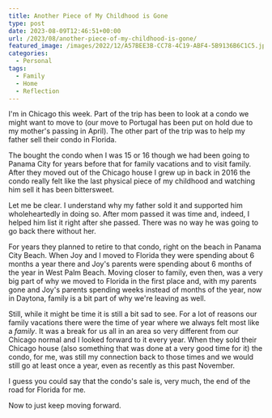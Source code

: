 ```yaml
---
title: Another Piece of My Childhood is Gone
type: post
date: 2023-08-09T12:46:51+00:00
url: /2023/08/another-piece-of-my-childhood-is-gone/
featured_image: /images/2022/12/A57BEE3B-CC78-4C19-ABF4-5B9136B6C1C5.jpeg
categories:
  - Personal
tags:
  - Family
  - Home
  - Reflection
---
```


I'm in Chicago this week. Part of the trip has been to look at a condo we might want to move to (our move to Portugal has been put on hold due to my mother's passing in April). The other part of the trip was to help my father sell their condo in Florida.

The bought the condo when I was 15 or 16 though we had been going to Panama City for years before that for family vacations and to visit family. After they moved out of the Chicago house I grew up in back in 2016 the condo really felt like the last physical piece of my childhood and watching him sell it has been bittersweet.

Let me be clear. I understand why my father sold it and supported him wholeheartedly in doing so. After mom passed it was time and, indeed, I helped him list it right after she passed. There was no way he was going to go back there without her.

For years they planned to retire to that condo, right on the beach in Panama City Beach. When Joy and I moved to Florida they were spending about 6 months a year there and Joy's parents were spending about 6 months of the year in West Palm Beach. Moving closer to family, even then, was a very big part of why we moved to Florida in the first place and, with my parents gone and Joy's parents spending weeks instead of months of the year, now in Daytona, family is a bit part of why we're leaving as well.

Still, while it might be time it is still a bit sad to see. For a lot of reasons our family vacations there were the time of year where we always felt most like a _family_. It was a break for us all in an area so very different from our Chicago normal and I looked forward to it every year. When they sold their Chicago house (also something that was done at a very good time for it) the condo, for me, was still my connection back to those times and we would still go at least once a year, even as recently as this past November.

I guess you could say that the condo's sale is, very much, the end of the road for Florida for me.

Now to just keep moving forward.